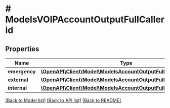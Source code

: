 # # ModelsVOIPAccountOutputFullCallerid

## Properties

Name | Type | Description | Notes
------------ | ------------- | ------------- | -------------
**emergency** | [**\OpenAPI\Client\Model\ModelsAccountOutputFullCalleridEmergency**](ModelsAccountOutputFullCalleridEmergency.md) |  | [optional]
**external** | [**\OpenAPI\Client\Model\ModelsAccountOutputFullCalleridExternal**](ModelsAccountOutputFullCalleridExternal.md) |  | [optional]
**internal** | [**\OpenAPI\Client\Model\ModelsAccountOutputFullCalleridInternal**](ModelsAccountOutputFullCalleridInternal.md) |  | [optional]

[[Back to Model list]](../../README.md#models) [[Back to API list]](../../README.md#endpoints) [[Back to README]](../../README.md)
